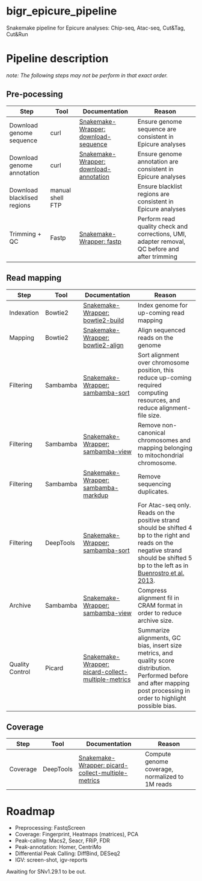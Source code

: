 # bigr_epicure_pipeline
Snakemake pipeline for Epicure analyses: Chip-seq, Atac-seq, Cut&Tag, Cut&Run


# Pipeline description

_note: The following steps may not be perform in that exact order._

## Pre-pocessing

| Step                        | Tool             | Documentation                                                                                                                                          | Reason                                                                                                                                                                                                                             |
| --------------------------- | ---------------- | ------------------------------------------------------------------------------------------------------------------------------------------------------ | ---------------------------------------------------------------------------------------------------------------------------------------------------------------------------------------------------------------------------------- |
| Download genome sequence    | curl             | [Snakemake-Wrapper: download-sequence](https://snakemake-wrappers.readthedocs.io/en/v1.28.0/wrappers/reference/ensembl-sequence.html)                  | Ensure genome sequence are consistent in Epicure analyses                                                                                                                                                                          |
| Download genome annotation  | curl             | [Snakemake-Wrapper: download-annotation](https://snakemake-wrappers.readthedocs.io/en/v1.28.0/wrappers/reference/ensembl-annotation.html)              | Ensure genome annotation are consistent in Epicure analyses                                                                                                                                                                        |
| Download blacklised regions | manual shell FTP |                                                                                                                                                        | Ensure blacklist regions are consistent in Epicure analyses                                                                                                                                                                        |
| Trimming + QC               | Fastp            | [Snakemake-Wrapper: fastp](https://snakemake-wrappers.readthedocs.io/en/v1.28.0/wrappers/fastp.html)                                                   | Perform read quality check and corrections, UMI, adapter removal, QC before and after trimming                                                                                                                                     |


## Read mapping

| Step                        | Tool             | Documentation                                                                                                                                          | Reason                                                                                                                                                                                                                             |
| --------------------------- | ---------------- | ------------------------------------------------------------------------------------------------------------------------------------------------------ | ---------------------------------------------------------------------------------------------------------------------------------------------------------------------------------------------------------------------------------- |
| Indexation                     | Bowtie2          | [Snakemake-Wrapper: bowtie2-build](https://snakemake-wrappers.readthedocs.io/en/v1.28.0/wrappers/bowtie2/build.html)                                   | Index genome for up-coming read mapping                                                                                                                                                                                            |
| Mapping                     | Bowtie2          | [Snakemake-Wrapper: bowtie2-align](https://snakemake-wrappers.readthedocs.io/en/v1.28.0/wrappers/bowtie2/align.html)                                   | Align sequenced reads on the genome                                                                                                                                                                                                |
| Filtering                     | Sambamba         | [Snakemake-Wrapper: sambamba-sort](https://snakemake-wrappers.readthedocs.io/en/v1.28.0/wrappers/sambamba/sort.html)                                   | Sort alignment over chromosome position, this reduce up-coming required computing resources, and reduce alignment-file size.                                                                                                       |
| Filtering                     | Sambamba         | [Snakemake-Wrapper: sambamba-view](https://snakemake-wrappers.readthedocs.io/en/v1.28.0/wrappers/sambamba/view.html)                                   | Remove non-canonical chromosomes and mapping belonging to mitochondrial chromosome.                                                                                                                                                |
| Filtering                     | Sambamba         | [Snakemake-Wrapper: sambamba-markdup](https://snakemake-wrappers.readthedocs.io/en/v1.28.0/wrappers/sambamba/markdup.html)                             | Remove sequencing duplicates.                                                                                                                                                                                                      |
| Filtering                     | DeepTools        | [Snakemake-Wrapper: sambamba-sort](https://snakemake-wrappers.readthedocs.io/en/v1.28.0/wrappers/deeptools/alignmentsieve.html)                        | For Atac-seq only. Reads on the positive strand should be shifted 4 bp to the right and reads on the negative strand should be shifted 5 bp to the left as in [Buenrostro et al. 2013](https://pubmed.ncbi.nlm.nih.gov/24097267/). |
| Archive                     | Sambamba         | [Snakemake-Wrapper: sambamba-view](https://snakemake-wrappers.readthedocs.io/en/v1.28.0/wrappers/sambamba/view.html)                                   | Compress alignment fil in CRAM format in order to reduce archive size.                                                                                                                                                             |
| Quality Control                  | Picard           | [Snakemake-Wrapper: picard-collect-multiple-metrics](https://snakemake-wrappers.readthedocs.io/en/v1.28.0/wrappers/picard/collectmultiplemetrics.html) | Summarize alignments, GC bias, insert size metrics, and quality score distribution. Performed before and after mapping post processing in order to highlight possible bias.                                                        |


## Coverage


| Step                        | Tool             | Documentation                                                                                                                                          | Reason                                                                                                                                                                                                                             |
| --------------------------- | ---------------- | ------------------------------------------------------------------------------------------------------------------------------------------------------ | ---------------------------------------------------------------------------------------------------------------------------------------------------------------------------------------------------------------------------------- |
| Coverage                    | DeepTools        | [Snakemake-Wrapper: picard-collect-multiple-metrics](https://snakemake-wrappers.readthedocs.io/en/v1.28.0/wrappers/deeptools/bamcoverage.html)         | Compute genome coverage, normalized to 1M reads |


# Roadmap

* Preprocessing: FastqScreen
* Coverage: Fingerprint, Heatmaps (matrices), PCA
* Peak-calling: Macs2, Seacr, FRiP, FDR
* Peak-annotation: Homer, CentriMo
* Differential Peak Calling: DiffBind, DESeq2
* IGV: screen-shot, igv-reports

Awaiting for SNv1.29.1 to be out.